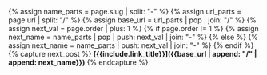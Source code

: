 {% assign name_parts = page.slug | split: "-"  %}
{% assign url_parts = page.url | split: "/" %}
{% assign base_url = url_parts | pop | join: "/" %}
{% assign next_val = page.order | plus: 1 %}
{% if page.order != 1 %}
  {% assign next_name = name_parts | pop | push: next_val | join: "-" %}
{% else %}
  {% assign next_name = name_parts | push: next_val | join: "-" %}
{% endif %}
{% capture next_post %}
**[{{include.link_title}}]({{base_url | append: "/" | append: next_name}})**
{% endcapture %}
